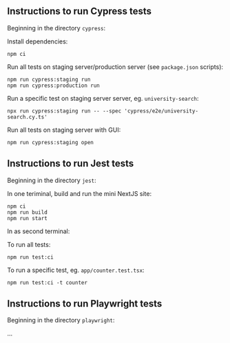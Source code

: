 
## Instructions to run Cypress tests

Beginning in the directory `cypress`:

Install dependencies:

```
npm ci
```

Run all tests on staging server/production server (see `package.json` scripts):

```
npm run cypress:staging run
npm run cypress:production run
```

Run a specific test on staging server server, eg. `university-search`:

```
npx run cypress:staging run -- --spec 'cypress/e2e/university-search.cy.ts'
```

Run all tests on staging server with GUI:

```
npm run cypress:staging open
```


## Instructions to run Jest tests

Beginning in the directory `jest`:

In one teriminal, build and run the mini NextJS site:

```
npm ci
npm run build
npm run start
```

In as second terminal:

To run all tests:

```
npm run test:ci
```

To run a specific test, eg. `app/counter.test.tsx`:

```
npm run test:ci -t counter
```


## Instructions to run Playwright tests

Beginning in the directory `playwright`:

...

